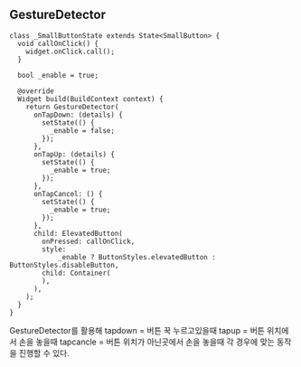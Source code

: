 ## GestureDetector

```
class _SmallButtonState extends State<SmallButton> {
  void callOnClick() {
    widget.onClick.call();
  }

  bool _enable = true;

  @override
  Widget build(BuildContext context) {
    return GestureDetector(
      onTapDown: (details) {
        setState(() {
          _enable = false;
        });
      },
      onTapUp: (details) {
        setState(() {
          _enable = true;
        });
      },
      onTapCancel: () {
        setState(() {
          _enable = true;
        });
      },
      child: ElevatedButton(
        onPressed: callOnClick,
        style:
            _enable ? ButtonStyles.elevatedButton : ButtonStyles.disableButton,
        child: Container(
        ),
      ),
    );
  }
}

```

GestureDetector를 활용해
tapdown = 버튼 꾹 누르고있을때
tapup = 버튼 위치에서 손을 놓을때
tapcancle = 버튼 위치가 아닌곳에서 손을 놓을때
각 경우에 맞는 동작을 진행할 수 있다.
